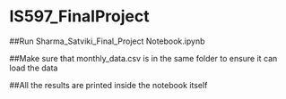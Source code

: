 # IS597_FinalProject

##Run Sharma_Satviki_Final_Project Notebook.ipynb

##Make sure that monthly_data.csv is in the same folder to ensure it can load the data

##All the results are printed inside the notebook itself
